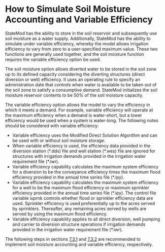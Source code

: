 # How to Simulate Soil Moisture Accounting and Variable Efficiency #

StateMod has the ability to store in the soil reservoir and subsequently use soil moisture as a water supply. 
Additionally, StateMod has the ability to simulate under variable efficiency, whereby the model allows irrigation 
efficiency to vary from zero to a user-specified maximum value.  These two functions are generally used together, 
and the soil moisture function requires the variable efficiency option be used. 

The soil moisture option allows diverted water to be stored in the soil zone up to its defined capacity considering 
the diverting structures (direct diversion or well) efficiency. It uses an operating rule to specify an administration 
date that controls when water is available to be taken out of the soil zone to satisfy a consumptive demand. StateMod 
initializes the soil moisture reservoir contents to be 50% of the soil moisture capacity. 

The variable efficiency option allows the model to vary the efficiency in which it meets a demand. For example, variable 
efficiency will operate at the maximum efficiency when a demand is water-short, but a lower efficiency would be used when 
a system is water-long.  The following notes should be considered with variable efficiency:

* Variable efficiency uses the Modified Direct Solution Algorithm and can be used with or without soil moisture storage. 
* When variable efficiency is used, the efficiency data provided in the diversion station (\*.dds) file and well station 
(\*.wes) file are ignored for structures with irrigation demands provided in the irrigation water requirement file (\*.iwr). 
* Variable efficiency capability calculates the maximum system efficiency for a diversion to be the conveyance efficiency 
times the maximum flood efficiency provided in the annual time series file (\*.ipy). 
* Variable efficiency capability calculates the maximum system efficiency for a well to be the maximum flood efficiency or 
maximum sprinkler efficiency provided in the annual time series file (\*.ipy). The control file variable isprnk controls 
whether flood or sprinkler efficiency data are used. Sprinkler efficiency is used preferentially up to the acres served by 
sprinklers. Thereafter, any remaining acres served by wells are served by using the maximum flood efficiency. 
* Variable efficiency capability applies to all direct diversion, well pumping and carrier to diversion structure operations 
if irrigation demands provided in the irrigation water requirement file (\*.iwr).

The following steps in sections [7.3.1](../StandardModelingProcedures/731.md) and [7.3.2](../StandardModelingProcedures/732.md) 
are recommended to implement soil moisture accounting and variable efficiency, respectively.
